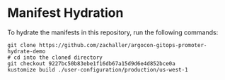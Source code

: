 # Manifest Hydration

To hydrate the manifests in this repository, run the following commands:

```shell
git clone https://github.com/zachaller/argocon-gitops-promoter-hydrate-demo
# cd into the cloned directory
git checkout 9227bc50b83ebe1f16db67a15d9d6e4d852bce0a
kustomize build ./user-configuration/production/us-west-1
```
